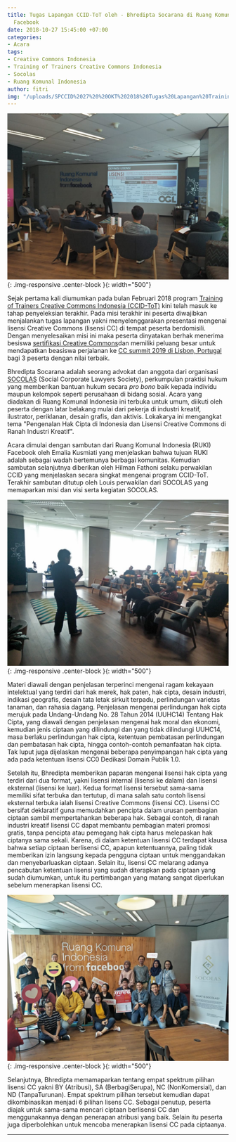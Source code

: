 ```yaml
---
title: Tugas Lapangan CCID-ToT oleh - Bhredipta Socarana di Ruang Komunal Indonesia
  Facebook
date: 2018-10-27 15:45:00 +07:00
categories:
- Acara
tags:
- Creative Commons Indonesia
- Training of Trainers Creative Commons Indonesia
- Socolas
- Ruang Komunal Indonesia
author: fitri
img: "/uploads/SPCCID%2027%20%20OKT%202018%20Tugas%20Lapangan%20Training%20of%20Trainers%20Creative%20Commons%20Indonesia%20-%20Bhredipta%20Socarana%20-%20HF.jpeg"
---
```


![SPCCID 27  OKT 2018 Tugas Lapangan Training of Trainers Creative Commons Indonesia - Bhredipta Socarana.jpeg](/uploads/SPCCID%2027%20%20OKT%202018%20Tugas%20Lapangan%20Training%20of%20Trainers%20Creative%20Commons%20Indonesia%20-%20Bhredipta%20Socarana.jpeg){: .img-responsive .center-block }{: width="500"}

Sejak pertama kali diumumkan pada bulan Februari 2018 program [Training of Trainers Creative Commons Indonesia (CCID-ToT)](http://creativecommons.or.id/sertifikasi-perwakilan-ccid-training-of-trainers-creative-commons-indonesia/tentang-training-of-trainers-creative-commons-indonesia/) kini telah masuk ke tahap penyeleksian terakhir. Pada misi terakhir ini peserta diwajibkan menjalankan tugas lapangan yakni menyelenggarakan presentasi mengenai lisensi Creative Commons (lisensi CC) di tempat peserta berdomisili. Dengan menyelesaikan misi ini maka peserta dinyatakan berhak menerima besiswa [sertifikasi Creative Commons](http://creativecommons.or.id/2018/02/cc-certificates-saatnya-menjadi-ahli-lisensi-cc-bersertifikat/)dan memiliki peluang besar untuk mendapatkan beasiswa perjalanan ke [CC summit 2019 di Lisbon, Portugal](https://summit.creativecommons.org/) bagi 3 peserta dengan nilai terbaik.

Bhredipta Socarana adalah seorang advokat dan anggota dari organisasi[ SOCOLAS](https://www.tunasnusa.org/socolas) (Social Corporate Lawyers Society), perkumpulan praktisi hukum yang memberikan bantuan hukum secara *pro bono* baik kepada individu maupun kelompok seperti perusahaan di bidang sosial. Acara yang diadakan di Ruang Komunal Indonesia ini terbuka untuk umum, diikuti oleh peserta dengan latar belakang mulai dari pekerja di industri kreatif, ilustrator, periklanan, desain grafis, dan aktivis.  Lokakarya ini mengangkat tema "Pengenalan Hak Cipta di Indonesia dan Lisensi Creative Commons di Ranah Industri Kreatif".

Acara dimulai dengan sambutan dari Ruang Komunal Indonesia (RUKI) Facebook oleh Emalia Kusmiati yang menjelaskan bahwa tujuan RUKI adalah sebagai wadah bertemunya berbagai komunitas. Kemudian sambutan selanjutnya diberikan oleh Hilman Fathoni selaku perwakilan CCID yang menjelaskan secara singkat mengenai program CCID-ToT. Terakhir sambutan ditutup oleh Louis perwakilan dari SOCOLAS yang memaparkan misi dan visi serta kegiatan SOCOLAS. 

![SPCCID 27  OKT 2018 Tugas Lapangan Training of Trainers Creative Commons Indonesia - Bhredipta Socarana 2.jpeg](/uploads/SPCCID%2027%20%20OKT%202018%20Tugas%20Lapangan%20Training%20of%20Trainers%20Creative%20Commons%20Indonesia%20-%20Bhredipta%20Socarana%202.jpeg){: .img-responsive .center-block }{: width="500"}

Materi diawali dengan penjelasan terperinci mengenai ragam kekayaan intelektual yang terdiri dari hak merek, hak paten, hak cipta, desain industri, indikasi geografis, desain tata letak sirkuit terpadu, perlindungan varietas tanaman, dan rahasia dagang. Penjelasan mengenai perlindungan hak cipta merujuk pada Undang-Undang No. 28 Tahun 2014 (UUHC14) Tentang Hak Cipta, yang diawali dengan penjelasan mengenai hak moral dan ekonomi, kemudian jenis ciptaan yang dilindungi dan yang tidak dilindungi UUHC14, masa berlaku perlindungan hak cipta, ketentuan pembatasan perlindungan dan pembatasan hak cipta, hingga contoh-contoh pemanfaatan hak cipta. Tak luput juga dijelaskan mengenai beberapa penyimpangan hak cipta yang ada pada ketentuan lisensi CC0 Dedikasi Domain Publik 1.0.

Setelah itu, Bhredipta memberikan paparan mengenai lisensi hak cipta yang terdiri dari dua format, yakni lisensi internal (lisensi ke dalam) dan lisensi eksternal (lisensi ke luar). Kedua format lisensi tersebut sama-sama memiliki sifat terbuka dan tertutup, di mana salah satu contoh lisensi eksternal terbuka ialah lisensi Creative Commons (lisensi CC). Lisensi  CC bersifat deklaratif guna memudahkan pencipta dalam urusan pembagian ciptaan sambil mempertahankan beberapa hak. Sebagai contoh, di ranah industri kreatif lisensi CC dapat  membantu pembagian materi promosi gratis, tanpa pencipta atau pemegang hak cipta harus melepaskan hak ciptanya sama sekali. Karena, di dalam ketentuan lisensi CC terdapat klausa bahwa setiap ciptaan berlisensi CC, apapun ketentuannya, paling tidak memberikan izin langsung kepada pengguna ciptaan untuk menggandakan dan menyebarluaskan ciptaan. Selain itu, lisensi CC melarang adanya pencabutan ketentuan lisensi yang sudah diterapkan pada ciptaan yang sudah diumumkan, untuk itu  pertimbangan yang matang sangat diperlukan sebelum menerapkan lisensi CC.

![SPCCID 27  OKT 2018 Tugas Lapangan Training of Trainers Creative Commons Indonesia - Bhredipta Socarana - HF.jpeg](/uploads/SPCCID%2027%20%20OKT%202018%20Tugas%20Lapangan%20Training%20of%20Trainers%20Creative%20Commons%20Indonesia%20-%20Bhredipta%20Socarana%20-%20HF.jpeg){: .img-responsive .center-block }{: width="500"}

Selanjutnya, Bhredipta memamaparkan tentang empat spektrum pilihan lisensi CC yakni BY (Atribusi), SA (BerbagiSerupa), NC (NonKomersial), dan ND (TanpaTurunan). Empat spektrum pilihan tersebut kemudian dapat dikombinasikan menjadi 6 pilihan lisens CC. Sebagai penutup, peserta diajak untuk sama-sama mencari ciptaan berlisensi CC dan menggunakannya dengan penerapan atribusi yang baik. Selain itu peserta juga diperbolehkan untuk mencoba menerapkan lisensi CC pada ciptaanya.

----